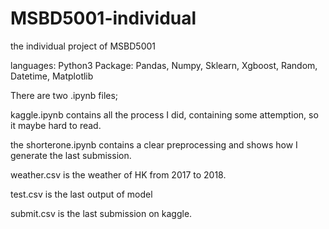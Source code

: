 # MSBD5001-individual
the individual project of MSBD5001

languages: Python3
Package: Pandas, Numpy, Sklearn, Xgboost, Random, Datetime, Matplotlib

There are two .ipynb files;

kaggle.ipynb contains all the process I did, containing some attemption, so it maybe hard to read.

the shorterone.ipynb contains a clear preprocessing and shows how I generate the last submission.

weather.csv is the weather of HK from 2017 to 2018.

test.csv is the last output of model

submit.csv is the last submission on kaggle.
